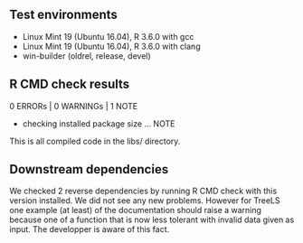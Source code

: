 ## Test environments

* Linux Mint 19 (Ubuntu 16.04), R 3.6.0 with gcc
* Linux Mint 19 (Ubuntu 16.04), R 3.6.0 with clang
* win-builder (oldrel, release, devel)

## R CMD check results

0 ERRORs | 0 WARNINGs | 1 NOTE

- checking installed package size ... NOTE

This is all compiled code in the libs/ directory.

## Downstream dependencies

We checked 2 reverse dependencies by running R CMD check with this version installed. 
We did not see any new problems. However for TreeLS one example (at least) of the documentation
should raise a warning because one of a function that is now less tolerant with invalid data given
as input. The developper is aware of this fact.

